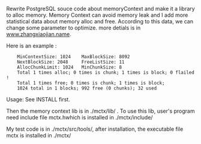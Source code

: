 Rewrite PostgreSQL souce code about memoryContext and make it a library to alloc memory. Memory Context can avoid memory leak and I add more statistical data about memory alloc and free. According to this data, we can change some parameter to optimize.
more detials is in www.zhangxiaojian.name.

Here is an example :

        MinContextSize: 1024    MaxBlockSize: 8092
        NextBlockSize: 2048     FreeListSize: 11
        AllocChunkLimit: 1024   MinChunkSize: 8
        Total 1 times alloc; 0 times is chunk; 1 times is block; 0 flailed !
        Total 1 times free; 0 times is chunk; 1 times is block;
        1024 total in 1 blocks; 992 free (0 chunks); 32 used

Usage:
See INSTALL first. 

Then the memory context lib is in ./mctx/lib/ . To use this lib, user's program need include file mctx.hwhich is installed in ./mctx/include/

My test code is in ./mctx/src/tools/, after installation, the executable file mctx is installed in ./mctx/
